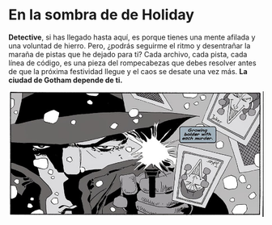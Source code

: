 # **En la sombra de de Holiday**

**Detective**, si has llegado hasta aquí, es porque tienes una mente afilada y una voluntad de hierro. 
Pero, ¿podrás seguirme el ritmo y desentrañar la maraña de pistas que he dejado para ti? Cada archivo, cada pista, cada línea de código, es una pieza del rompecabezas que debes resolver antes de que la próxima festividad llegue y el caos se desate una vez más. 
**La ciudad de Gotham depende de ti.**

![holiday](/images/holiday.jpg)